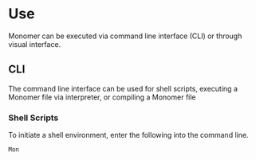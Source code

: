 # Use

Monomer can be executed via command line interface (CLI) or through visual interface.

## CLI
The command line interface can be used for shell scripts, executing a Monomer file via interpreter, or compiling a Monomer file

### Shell Scripts
To initiate a shell environment, enter the following into the command line.

    Mon

<!--stackedit_data:
eyJoaXN0b3J5IjpbLTE4MjQwODA1LDczMDk5ODExNl19
-->